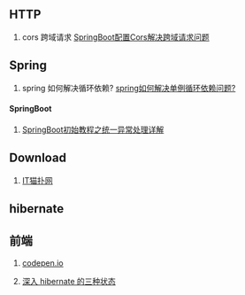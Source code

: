 ## HTTP

1. cors 跨域请求
[SpringBoot配置Cors解决跨域请求问题](https://www.cnblogs.com/yuansc/p/9076604.html)

## Spring

1. spring 如何解决循环依赖?
[spring如何解决单例循环依赖问题?](https://www.cnblogs.com/xiaoxing/p/10762686.html)

#### SpringBoot

1. [SpringBoot初始教程之统一异常处理详解](https://www.jb51.net/article/110536.htm)

## Download

1. [IT猫扑网](http://www.itmop.com/)

## hibernate

## 前端

1. [codepen.io](https://codepen.io/)

1. [深入 hibernate 的三种状态](https://www.cnblogs.com/xiaoluo501395377/p/3380270.html)

